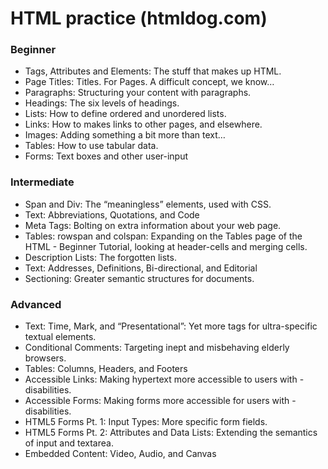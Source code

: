 # HTML practice (htmldog.com)
### Beginner
- Tags, Attributes and Elements: The stuff that makes up HTML.
- Page Titles: Titles. For Pages. A difficult concept, we know…
- Paragraphs: Structuring your content with paragraphs.
- Headings: The six levels of headings.
- Lists: How to define ordered and unordered lists.
- Links: How to makes links to other pages, and elsewhere.
- Images: Adding something a bit more than text…
- Tables: How to use tabular data.
- Forms: Text boxes and other user-input

### Intermediate
- Span and Div: The “meaningless” elements, used with CSS.
- Text: Abbreviations, Quotations, and Code
- Meta Tags: Bolting on extra information about your web page.
- Tables: rowspan and colspan: Expanding on the Tables page of the HTML - Beginner Tutorial, looking at header-cells and merging cells.
- Description Lists: The forgotten lists.
- Text: Addresses, Definitions, Bi-directional, and Editorial
- Sectioning: Greater semantic structures for documents.

### Advanced
- Text: Time, Mark, and “Presentational”: Yet more tags for ultra-specific textual elements.
- Conditional Comments: Targeting inept and misbehaving elderly browsers.
- Tables: Columns, Headers, and Footers
- Accessible Links: Making hypertext more accessible to users with - disabilities.
- Accessible Forms: Making forms more accessible for users with - disabilities.
- HTML5 Forms Pt. 1: Input Types: More specific form fields.
- HTML5 Forms Pt. 2: Attributes and Data Lists: Extending the semantics of input and textarea.
- Embedded Content: Video, Audio, and Canvas
